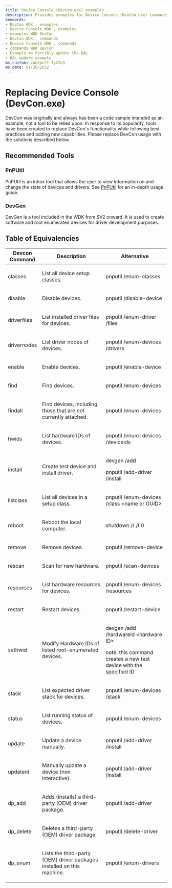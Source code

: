 ```yaml
---
title: Device Console (DevCon.exe) examples
description: Provides examples for Device Console (DevCon.exe) commands.
keywords:
- DevCon WDK , examples
- Device Console WDK , examples
- examples WDK DevCon
- DevCon WDK , commands
- Device Console WDK , commands
- commands WDK DevCon
- Example 44 Forcibly update the HAL
- HAL update example
ms.custom: contperf-fy22q3 
ms.date: 01/26/2022
---
```


# Replacing Device Console (DevCon.exe)

DevCon was originally and always has been a code sample intended as an example, not a tool to be relied upon. In response to its popularity, tools have been created to replace DevCon's functionality while following best practices and adding new capabilities. Please replace DevCon usage with the solutions described below.

## Recommended Tools

### PnPUtil

PnPUtil is an inbox tool that allows the user to view information on and change the state of devices and drivers. See [PnPUtil](pnputil.md) for an in-depth usage guide.

### DevGen

DevGen is a tool included in the WDK from SV2 onward. It is used to create software and root enumerated devices for driver development purposes.

## Table of Equivalencies

<table>
<colgroup>
<col width="20%" />
<col width="40%" />
<col width="40%" />
</colgroup>
<thead>
<tr class="header">
<th align="center">Devcon Command</th>
<th align="center">Description</th>
<th align="center">Alternative</th>
</tr>
</thead>
<tbody>
<tr class="odd">
<td align="left"><p>classes</p></td>
<td align="left"><p>List all device setup classes.</p></td>
<td align="left"><p>pnputil /enum-classes</p></td>
</tr>
<tr class="even">
<td align="left"><p>disable</p></td>
<td align="left"><p>Disable devices.</p></td>
<td align="left"><p>pnputil /disable-device</p></td>
</tr>
<tr class="odd">
<td align="left"><p>driverfiles</p></td>
<td align="left"><p>List installed driver files for devices.</p></td>
<td align="left"><p>pnputil /enum-driver /files</p></td>
</tr>
<tr class="even">
<td align="left"><p>drivernodes</p></td>
<td align="left"><p>List driver nodes of devices.</p></td>
<td align="left"><p>pnputil /enum-devices /drivers</p></td>
</tr>
<tr class="odd">
<td align="left"><p>enable</p></td>
<td align="left"><p>Enable devices.</p></td>
<td align="left"><p>pnputil /enable-device</p></td>
</tr>
<tr class="even">
<td align="left"><p>find</p></td>
<td align="left"><p>Find devices.</p></td>
<td align="left"><p>pnputil /enum-devices</p></td>
</tr>
<tr class="odd">
<td align="left"><p>findall</p></td>
<td align="left"><p>Find devices, including those that are not currently attached.</p></td>
<td align="left"><p>pnputil /enum-devices</p></td>
</tr>
<tr class="even">
<td align="left"><p>hwids</p></td>
<td align="left"><p>List hardware IDs of devices.</p></td>
<td align="left"><p>pnputil /enum-devices /deviceids</p></td>
</tr>
<tr class="odd">
<td align="left"><p>install</p></td>
<td align="left"><p>Create test device and install driver.</p></td>
<td align="left"><p>devgen /add</p><p>pnputil /add-driver /install</p></td>
</tr>
<tr class="even">
<td align="left"><p>listclass</p></td>
<td align="left"><p>List all devices in a setup class.</p></td>
<td align="left"><p>pnputil /enum-devices /class &lt;name or GUID&gt;</p></td>
</tr>
<tr class="odd">
<td align="left"><p>reboot</p></td>
<td align="left"><p>Reboot the local computer.</p></td>
<td align="left"><p>shutdown /r /t 0</p></td>
</tr>
<tr class="even">
<td align="left"><p>remove</p></td>
<td align="left"><p>Remove devices.</p></td>
<td align="left"><p>pnputil /remove-device</p></td>
</tr>
<tr class="odd">
<td align="left"><p>rescan</p></td>
<td align="left"><p>Scan for new hardware.</p></td>
<td align="left"><p>pnputil /scan-devices</p></td>
</tr>
<tr class="even">
<td align="left"><p>resources</p></td>
<td align="left"><p>List hardware resources for devices.</p></td>
<td align="left"><p>pnputil /enum-devices /resources</p></td>
</tr>
<tr class="odd">
<td align="left"><p>restart</p></td>
<td align="left"><p>Restart devices.</p></td>
<td align="left"><p>pnputil /restart-device</p></td>
</tr>
<tr class="even">
<td align="left"><p>sethwid</p></td>
<td align="left"><p>Modify Hardware IDs of listed root-enumerated devices.</p></td>
<td align="left"><p>devgen /add /hardwareid &lt;hardware ID&gt;</p><p>note: this command creates a new test device with the specified ID</p></td>
</tr>
<tr class="odd">
<td align="left"><p>stack</p></td>
<td align="left"><p>List expected driver stack for devices.</p></td>
<td align="left"><p>pnputil /enum-devices /stack</p></td>
</tr>
<tr class="even">
<td align="left"><p>status</p></td>
<td align="left"><p>List running status of devices.</p></td>
<td align="left"><p>pnputil /enum-devices</p></td>
</tr>
<tr class="odd">
<td align="left"><p>update</p></td>
<td align="left"><p>Update a device manually.</p></td>
<td align="left"><p>pnputil /add-driver /install</p></td>
</tr>
<tr class="even">
<td align="left"><p>updateni</p></td>
<td align="left"><p>Manually update a device (non interactive).</p></td>
<td align="left"><p>pnputil /add-driver /install</p></td>
</tr>
<tr class="odd">
<td align="left"><p>dp_add</p></td>
<td align="left"><p>Adds (installs) a third-party (OEM) driver package.</p></td>
<td align="left"><p>pnputil /add-driver</p></td>
</tr>
<tr class="even">
<td align="left"><p>dp_delete</p></td>
<td align="left"><p>Deletes a third-party (OEM) driver package.</p></td>
<td align="left"><p>pnputil /delete-driver</p></td>
</tr>
<tr class="odd">
<td align="left"><p>dp_enum</p></td>
<td align="left"><p>Lists the third-party (OEM) driver packages installed on this machine.</p></td>
<td align="left"><p>pnputil /enum-drivers</p></td>
</tr>
</tbody>
</table>
